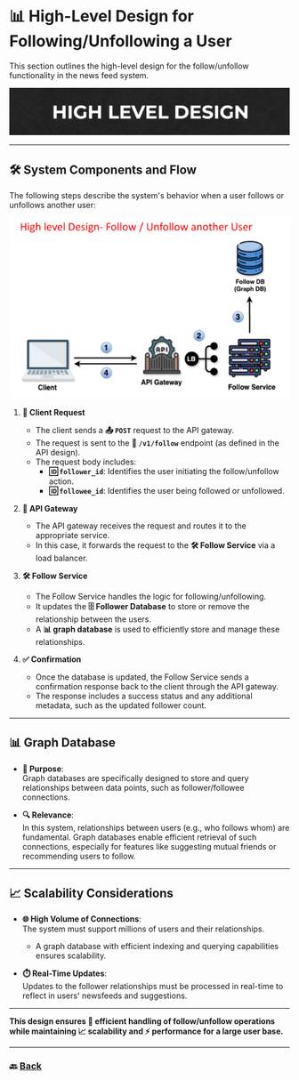 # **📊 High-Level Design for Following/Unfollowing a User**

This section outlines the high-level design for the follow/unfollow functionality in the news feed system.

![01.png](img/01.png)

---

## **🛠️ System Components and Flow**

The following steps describe the system's behavior when a user follows or unfollows another user:

![02.png](img/02.png)

1. **📱 Client Request**
   - The client sends a **📤 `POST`** request to the API gateway.
   - The request is sent to the **📍 `/v1/follow`** endpoint (as defined in the API design).
   - The request body includes:
      - **🆔 `follower_id`**: Identifies the user initiating the follow/unfollow action.
      - **🆔 `followee_id`**: Identifies the user being followed or unfollowed.

2. **🚪 API Gateway**
   - The API gateway receives the request and routes it to the appropriate service.
   - In this case, it forwards the request to the **🛠️ Follow Service** via a load balancer.

3. **🛠️ Follow Service**
   - The Follow Service handles the logic for following/unfollowing.
   - It updates the **🗄️ Follower Database** to store or remove the relationship between the users.
   - A **📊 graph database** is used to efficiently store and manage these relationships.

4. **✅ Confirmation**
   - Once the database is updated, the Follow Service sends a confirmation response back to the client through the API gateway.
   - The response includes a success status and any additional metadata, such as the updated follower count.

---

## **📊 Graph Database**

- **🎯 Purpose**:  
  Graph databases are specifically designed to store and query relationships between data points, such as follower/followee connections.

- **🔍 Relevance**:  
  In this system, relationships between users (e.g., who follows whom) are fundamental. Graph databases enable efficient retrieval of such connections, especially for features like suggesting mutual friends or recommending users to follow.

---

## **📈 Scalability Considerations**

- **🌐 High Volume of Connections**:  
  The system must support millions of users and their relationships.
   - A graph database with efficient indexing and querying capabilities ensures scalability.

- **⏱️ Real-Time Updates**:  
  Updates to the follower relationships must be processed in real-time to reflect in users' newsfeeds and suggestions.

---

**This design ensures 🎯 efficient handling of follow/unfollow operations while maintaining 📈 scalability and ⚡ performance for a large user base.**

---
### 🔙 [Back](../README.md)